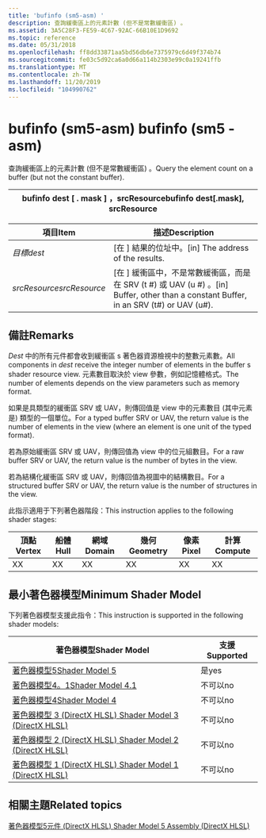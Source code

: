 ```yaml
---
title: 'bufinfo (sm5-asm) '
description: 查詢緩衝區上的元素計數 (但不是常數緩衝區) 。
ms.assetid: 3A5C28F3-FE59-4C67-92AC-66B10E1D9692
ms.topic: reference
ms.date: 05/31/2018
ms.openlocfilehash: ff8dd33871aa5bd56db6e7375979c6d49f374b74
ms.sourcegitcommit: fe03c5d92ca6a0d66a114b2303e99c0a19241ffb
ms.translationtype: MT
ms.contentlocale: zh-TW
ms.lasthandoff: 11/20/2019
ms.locfileid: "104990762"
---
```

# <a name="bufinfo-sm5---asm"></a><span data-ttu-id="fa2f6-103">bufinfo (sm5-asm) </span><span class="sxs-lookup"><span data-stu-id="fa2f6-103">bufinfo (sm5 - asm)</span></span>

<span data-ttu-id="fa2f6-104">查詢緩衝區上的元素計數 (但不是常數緩衝區) 。</span><span class="sxs-lookup"><span data-stu-id="fa2f6-104">Query the element count on a buffer (but not the constant buffer).</span></span>



| <span data-ttu-id="fa2f6-105">bufinfo dest \[ . mask \] ，srcResource</span><span class="sxs-lookup"><span data-stu-id="fa2f6-105">bufinfo dest\[.mask\], srcResource</span></span> |
|------------------------------------|



 



| <span data-ttu-id="fa2f6-106">項目</span><span class="sxs-lookup"><span data-stu-id="fa2f6-106">Item</span></span>                                                                                                               | <span data-ttu-id="fa2f6-107">描述</span><span class="sxs-lookup"><span data-stu-id="fa2f6-107">Description</span></span>                                                                           |
|--------------------------------------------------------------------------------------------------------------------|---------------------------------------------------------------------------------------|
| <span data-ttu-id="fa2f6-108"><span id="dest"></span><span id="DEST"></span>*目標*</span><span class="sxs-lookup"><span data-stu-id="fa2f6-108"><span id="dest"></span><span id="DEST"></span>*dest*</span></span><br/>                                                    | <span data-ttu-id="fa2f6-109">\[在 \] 結果的位址中。</span><span class="sxs-lookup"><span data-stu-id="fa2f6-109">\[in\] The address of the results.</span></span><br/>                                         |
| <span data-ttu-id="fa2f6-110"><span id="srcResource"></span><span id="srcresource"></span><span id="SRCRESOURCE"></span>*srcResource*</span><span class="sxs-lookup"><span data-stu-id="fa2f6-110"><span id="srcResource"></span><span id="srcresource"></span><span id="SRCRESOURCE"></span>*srcResource*</span></span><br/> | <span data-ttu-id="fa2f6-111">\[在 \] 緩衝區中，不是常數緩衝區，而是在 SRV (t \#) 或 UAV (u \#) 。</span><span class="sxs-lookup"><span data-stu-id="fa2f6-111">\[in\] Buffer, other than a constant Buffer, in an SRV (t\#) or UAV (u\#).</span></span><br/> |



 

## <a name="remarks"></a><span data-ttu-id="fa2f6-112">備註</span><span class="sxs-lookup"><span data-stu-id="fa2f6-112">Remarks</span></span>

<span data-ttu-id="fa2f6-113">*Dest* 中的所有元件都會收到緩衝區 s 著色器資源檢視中的整數元素數。</span><span class="sxs-lookup"><span data-stu-id="fa2f6-113">All components in *dest* receive the integer number of elements in the buffer s shader resource view.</span></span> <span data-ttu-id="fa2f6-114">元素數目取決於 view 參數，例如記憶體格式。</span><span class="sxs-lookup"><span data-stu-id="fa2f6-114">The number of elements depends on the view parameters such as memory format.</span></span>

<span data-ttu-id="fa2f6-115">如果是具類型的緩衝區 SRV 或 UAV，則傳回值是 view 中的元素數目 (其中元素是) 類型的一個單位。</span><span class="sxs-lookup"><span data-stu-id="fa2f6-115">For a typed buffer SRV or UAV, the return value is the number of elements in the view (where an element is one unit of the typed format).</span></span>

<span data-ttu-id="fa2f6-116">若為原始緩衝區 SRV 或 UAV，則傳回值為 view 中的位元組數目。</span><span class="sxs-lookup"><span data-stu-id="fa2f6-116">For a raw buffer SRV or UAV, the return value is the number of bytes in the view.</span></span>

<span data-ttu-id="fa2f6-117">若為結構化緩衝區 SRV 或 UAV，則傳回值為視圖中的結構數目。</span><span class="sxs-lookup"><span data-stu-id="fa2f6-117">For a structured buffer SRV or UAV, the return value is the number of structures in the view.</span></span>

<span data-ttu-id="fa2f6-118">此指示適用于下列著色器階段：</span><span class="sxs-lookup"><span data-stu-id="fa2f6-118">This instruction applies to the following shader stages:</span></span>



| <span data-ttu-id="fa2f6-119">頂點</span><span class="sxs-lookup"><span data-stu-id="fa2f6-119">Vertex</span></span> | <span data-ttu-id="fa2f6-120">船體</span><span class="sxs-lookup"><span data-stu-id="fa2f6-120">Hull</span></span> | <span data-ttu-id="fa2f6-121">網域</span><span class="sxs-lookup"><span data-stu-id="fa2f6-121">Domain</span></span> | <span data-ttu-id="fa2f6-122">幾何</span><span class="sxs-lookup"><span data-stu-id="fa2f6-122">Geometry</span></span> | <span data-ttu-id="fa2f6-123">像素</span><span class="sxs-lookup"><span data-stu-id="fa2f6-123">Pixel</span></span> | <span data-ttu-id="fa2f6-124">計算</span><span class="sxs-lookup"><span data-stu-id="fa2f6-124">Compute</span></span> |
|--------|------|--------|----------|-------|---------|
| <span data-ttu-id="fa2f6-125">X</span><span class="sxs-lookup"><span data-stu-id="fa2f6-125">X</span></span>      | <span data-ttu-id="fa2f6-126">X</span><span class="sxs-lookup"><span data-stu-id="fa2f6-126">X</span></span>    | <span data-ttu-id="fa2f6-127">X</span><span class="sxs-lookup"><span data-stu-id="fa2f6-127">X</span></span>      | <span data-ttu-id="fa2f6-128">X</span><span class="sxs-lookup"><span data-stu-id="fa2f6-128">X</span></span>        | <span data-ttu-id="fa2f6-129">X</span><span class="sxs-lookup"><span data-stu-id="fa2f6-129">X</span></span>     | <span data-ttu-id="fa2f6-130">X</span><span class="sxs-lookup"><span data-stu-id="fa2f6-130">X</span></span>       |



 

## <a name="minimum-shader-model"></a><span data-ttu-id="fa2f6-131">最小著色器模型</span><span class="sxs-lookup"><span data-stu-id="fa2f6-131">Minimum Shader Model</span></span>

<span data-ttu-id="fa2f6-132">下列著色器模型支援此指令：</span><span class="sxs-lookup"><span data-stu-id="fa2f6-132">This instruction is supported in the following shader models:</span></span>



| <span data-ttu-id="fa2f6-133">著色器模型</span><span class="sxs-lookup"><span data-stu-id="fa2f6-133">Shader Model</span></span>                                              | <span data-ttu-id="fa2f6-134">支援</span><span class="sxs-lookup"><span data-stu-id="fa2f6-134">Supported</span></span> |
|-----------------------------------------------------------|-----------|
| [<span data-ttu-id="fa2f6-135">著色器模型5</span><span class="sxs-lookup"><span data-stu-id="fa2f6-135">Shader Model 5</span></span>](d3d11-graphics-reference-sm5.md)        | <span data-ttu-id="fa2f6-136">是</span><span class="sxs-lookup"><span data-stu-id="fa2f6-136">yes</span></span>       |
| [<span data-ttu-id="fa2f6-137">著色器模型4。1</span><span class="sxs-lookup"><span data-stu-id="fa2f6-137">Shader Model 4.1</span></span>](dx-graphics-hlsl-sm4.md)              | <span data-ttu-id="fa2f6-138">不可以</span><span class="sxs-lookup"><span data-stu-id="fa2f6-138">no</span></span>        |
| [<span data-ttu-id="fa2f6-139">著色器模型4</span><span class="sxs-lookup"><span data-stu-id="fa2f6-139">Shader Model 4</span></span>](dx-graphics-hlsl-sm4.md)                | <span data-ttu-id="fa2f6-140">不可以</span><span class="sxs-lookup"><span data-stu-id="fa2f6-140">no</span></span>        |
| [<span data-ttu-id="fa2f6-141">著色器模型 3 (DirectX HLSL) </span><span class="sxs-lookup"><span data-stu-id="fa2f6-141">Shader Model 3 (DirectX HLSL)</span></span>](dx-graphics-hlsl-sm3.md) | <span data-ttu-id="fa2f6-142">不可以</span><span class="sxs-lookup"><span data-stu-id="fa2f6-142">no</span></span>        |
| [<span data-ttu-id="fa2f6-143">著色器模型 2 (DirectX HLSL) </span><span class="sxs-lookup"><span data-stu-id="fa2f6-143">Shader Model 2 (DirectX HLSL)</span></span>](dx-graphics-hlsl-sm2.md) | <span data-ttu-id="fa2f6-144">不可以</span><span class="sxs-lookup"><span data-stu-id="fa2f6-144">no</span></span>        |
| [<span data-ttu-id="fa2f6-145">著色器模型 1 (DirectX HLSL) </span><span class="sxs-lookup"><span data-stu-id="fa2f6-145">Shader Model 1 (DirectX HLSL)</span></span>](dx-graphics-hlsl-sm1.md) | <span data-ttu-id="fa2f6-146">不可以</span><span class="sxs-lookup"><span data-stu-id="fa2f6-146">no</span></span>        |



 

## <a name="related-topics"></a><span data-ttu-id="fa2f6-147">相關主題</span><span class="sxs-lookup"><span data-stu-id="fa2f6-147">Related topics</span></span>

<dl> <dt>

[<span data-ttu-id="fa2f6-148">著色器模型5元件 (DirectX HLSL) </span><span class="sxs-lookup"><span data-stu-id="fa2f6-148">Shader Model 5 Assembly (DirectX HLSL)</span></span>](shader-model-5-assembly--directx-hlsl-.md)
</dt> </dl>

 

 





